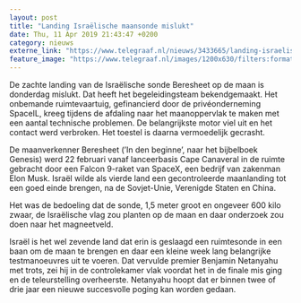 ```yaml
---
layout: post
title: "Landing Israëlische maansonde mislukt"
date: Thu, 11 Apr 2019 21:43:47 +0200
category: nieuws
externe_link: "https://www.telegraaf.nl/nieuws/3433665/landing-israelische-maansonde-mislukt"
feature_image: "https://www.telegraaf.nl/images/1200x630/filters:format(jpeg):quality(80)/cdn-kiosk-api.telegraaf.nl/992858f0-5c99-11e9-8c76-02d1dbdc35d1.jpg"
---
```


<p class="intro">De zachte landing van de Israëlische sonde Beresheet op de maan is donderdag mislukt. Dat heeft het begeleidingsteam bekendgemaakt. Het onbemande ruimtevaartuig, gefinancierd door de privéonderneming SpaceIL, kreeg tijdens de afdaling naar het maanoppervlak te maken met een aantal technische problemen. De belangrijkste motor viel uit en het contact werd verbroken. Het toestel is daarna vermoedelijk gecrasht.</p> <p>De maanverkenner Beresheet (’In den beginne’, naar het bijbelboek Genesis) werd 22 februari vanaf lanceerbasis Cape Canaveral in de ruimte gebracht door een Falcon 9-raket van SpaceX, een bedrijf van zakenman Elon Musk. Israël wilde als vierde land een gecontroleerde maanlanding tot een goed einde brengen, na de Sovjet-Unie, Verenigde Staten en China.</p><p>Het was de bedoeling dat de sonde, 1,5 meter groot en ongeveer 600 kilo zwaar, de Israëlische vlag zou planten op de maan en daar onderzoek zou doen naar het magneetveld.</p><p>Israël is het wel zevende land dat erin is geslaagd een ruimtesonde in een baan om de maan te brengen en daar een kleine week lang belangrijke testmanoeuvres uit te voeren. Dat vervulde premier Benjamin Netanyahu met trots, zei hij in de controlekamer vlak voordat het in de finale mis ging en de teleurstelling overheerste. Netanyahu hoopt dat er binnen twee of drie jaar een nieuwe succesvolle poging kan worden gedaan.</p>
